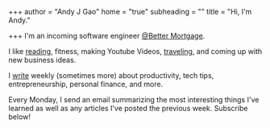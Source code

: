 +++
author = "Andy J Gao"
home = "true"
subheading = ""
title = "Hi, I'm Andy."

+++
I'm an incoming software engineer [@Better Mortgage](better.com).

I like [reading](https://andyjgao.com/notes), fitness, making Youtube Videos, [traveling](https://itsamyandandy.xyz/), and coming up with new business ideas.

I [write]() weekly (sometimes more) about productivity, tech tips, entrepreneurship, personal finance, and more.

Every Monday, I send an email summarizing the most interesting things I've learned as well as any articles I've posted the previous week. Subscribe below!